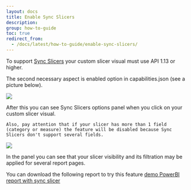 ```yaml
---
layout: docs
title: Enable Sync Slicers
description: 
group: how-to-guide
toc: true
redirect_from:
  - /docs/latest/how-to-guide/enable-sync-slicers/
---
```


To support [Sync Slicers](https://docs.microsoft.com/en-us/power-bi/desktop-slicers) your custom slicer visual must use API 1.13 or higher.

The second necessary aspect is enabled option in capabilities.json (see a picture below).

![](../images/enabled-sync-slicer-in-capabilities.png)

After this you can see Sync Slicers options panel when you click on your custom slicer visual.

`Also, pay attention that if your slicer has more than 1 field (category or measure) the feature will be disabled because Sync Slicers don't support several fields.`

![](../images/sync-slicers-panel.png)

In the panel you can see that your slicer visibility and its filtration may be applied for several report pages.

You can download the following report to try this feature [demo PowerBI report with sync slicer](../images/SampleSlicerSync.pbix)


